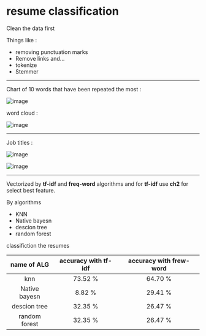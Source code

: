 # resume classification

Clean the data first

Things like : 
*  removing punctuation marks
*  Remove links and...
*  tokenize
*  Stemmer

---
Chart of 10 words that have been repeated the most :


![image](https://github.com/parvvaresh/resume-classification/assets/89921883/17719721-b730-4879-af84-dd8a05325aba)

word cloud :


![image](https://github.com/parvvaresh/resume-classification/assets/89921883/91e7b2e4-7f4f-46c3-bf41-31409c5e91fe)

---

Job titles :‌ 

![image](https://github.com/parvvaresh/resume-classification/assets/89921883/6aa623d3-1541-4c7d-a818-2fa6e84b58fb)


![image](https://github.com/parvvaresh/resume-classification/assets/89921883/08ac5a11-5575-4c13-b027-c498f5d79dbc)

---
Vectorized by **tf-idf** and **freq-word** algorithms and for **tf-idf** use **ch2** for select best feature.


By algorithms

*  KNN
*  Native bayesn
*  descion tree
*  random forest
  
classifiction the resumes


| name of ALG | accuracy with tf-idf    | accuracy with frew-word
| :---:   | :---: | :---: |
| knn   | 73.52 %| 64.70 % |
| Native bayesn   | 8.82 % | 29.41 % |
| descion tree   | 32.35 % | 26.47 % |
| random forest   | 32.35 %| 26.47 % |

